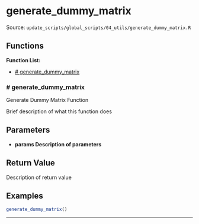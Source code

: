 # generate_dummy_matrix

Source: `update_scripts/global_scripts/04_utils/generate_dummy_matrix.R`

## Functions

**Function List:**
- [# generate_dummy_matrix](#--generate-dummy-matrix)

### # generate_dummy_matrix

Generate Dummy Matrix Function

Brief description of what this function does


## Parameters

- **params Description of parameters**

## Return Value

Description of return value


## Examples

```r
generate_dummy_matrix()
```

---

